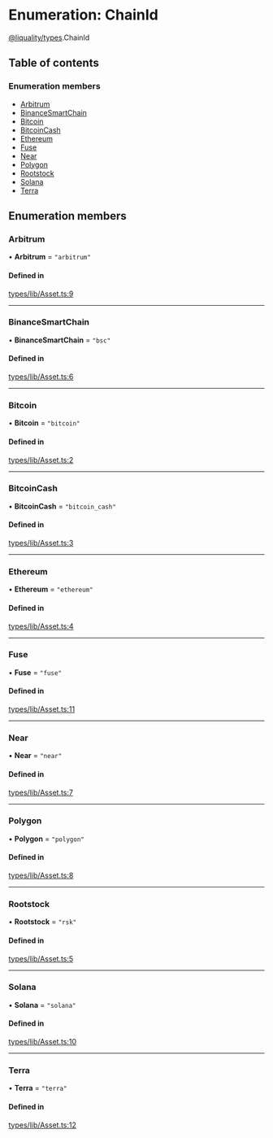 # Enumeration: ChainId

[@liquality/types](../wiki/@liquality.types).ChainId

## Table of contents

### Enumeration members

- [Arbitrum](../wiki/@liquality.types.ChainId#arbitrum)
- [BinanceSmartChain](../wiki/@liquality.types.ChainId#binancesmartchain)
- [Bitcoin](../wiki/@liquality.types.ChainId#bitcoin)
- [BitcoinCash](../wiki/@liquality.types.ChainId#bitcoincash)
- [Ethereum](../wiki/@liquality.types.ChainId#ethereum)
- [Fuse](../wiki/@liquality.types.ChainId#fuse)
- [Near](../wiki/@liquality.types.ChainId#near)
- [Polygon](../wiki/@liquality.types.ChainId#polygon)
- [Rootstock](../wiki/@liquality.types.ChainId#rootstock)
- [Solana](../wiki/@liquality.types.ChainId#solana)
- [Terra](../wiki/@liquality.types.ChainId#terra)

## Enumeration members

### Arbitrum

• **Arbitrum** = `"arbitrum"`

#### Defined in

[types/lib/Asset.ts:9](https://github.com/liquality/chainabstractionlayer/blob/9cc13847/packages/types/lib/Asset.ts#L9)

___

### BinanceSmartChain

• **BinanceSmartChain** = `"bsc"`

#### Defined in

[types/lib/Asset.ts:6](https://github.com/liquality/chainabstractionlayer/blob/9cc13847/packages/types/lib/Asset.ts#L6)

___

### Bitcoin

• **Bitcoin** = `"bitcoin"`

#### Defined in

[types/lib/Asset.ts:2](https://github.com/liquality/chainabstractionlayer/blob/9cc13847/packages/types/lib/Asset.ts#L2)

___

### BitcoinCash

• **BitcoinCash** = `"bitcoin_cash"`

#### Defined in

[types/lib/Asset.ts:3](https://github.com/liquality/chainabstractionlayer/blob/9cc13847/packages/types/lib/Asset.ts#L3)

___

### Ethereum

• **Ethereum** = `"ethereum"`

#### Defined in

[types/lib/Asset.ts:4](https://github.com/liquality/chainabstractionlayer/blob/9cc13847/packages/types/lib/Asset.ts#L4)

___

### Fuse

• **Fuse** = `"fuse"`

#### Defined in

[types/lib/Asset.ts:11](https://github.com/liquality/chainabstractionlayer/blob/9cc13847/packages/types/lib/Asset.ts#L11)

___

### Near

• **Near** = `"near"`

#### Defined in

[types/lib/Asset.ts:7](https://github.com/liquality/chainabstractionlayer/blob/9cc13847/packages/types/lib/Asset.ts#L7)

___

### Polygon

• **Polygon** = `"polygon"`

#### Defined in

[types/lib/Asset.ts:8](https://github.com/liquality/chainabstractionlayer/blob/9cc13847/packages/types/lib/Asset.ts#L8)

___

### Rootstock

• **Rootstock** = `"rsk"`

#### Defined in

[types/lib/Asset.ts:5](https://github.com/liquality/chainabstractionlayer/blob/9cc13847/packages/types/lib/Asset.ts#L5)

___

### Solana

• **Solana** = `"solana"`

#### Defined in

[types/lib/Asset.ts:10](https://github.com/liquality/chainabstractionlayer/blob/9cc13847/packages/types/lib/Asset.ts#L10)

___

### Terra

• **Terra** = `"terra"`

#### Defined in

[types/lib/Asset.ts:12](https://github.com/liquality/chainabstractionlayer/blob/9cc13847/packages/types/lib/Asset.ts#L12)
